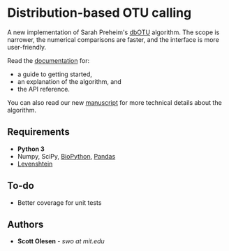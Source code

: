 # Distribution-based OTU calling

A new implementation of Sarah Preheim's
[dbOTU](http://aem.asm.org/content/79/21/6593.long) algorithm.
The scope is narrower, the numerical comparisons are faster, and the interface
is more user-friendly.

Read the [documentation](http://dbotu3.readthedocs.io/en/latest/) for:

- a guide to getting started,
- an explanation of the algorithm, and
- the API reference.

You can also read our new [manuscript](http://dx.doi.org/10.1101/076927) for
more technical details about the algorithm.

## Requirements

- **Python 3**
- Numpy, SciPy, [BioPython](http://biopython.org), [Pandas](http://pandas.pydata.org)
- [Levenshtein](https://pypi.python.org/pypi/python-Levenshtein)

## To-do

- Better coverage for unit tests

## Authors

* **Scott Olesen** - *swo at mit.edu*
